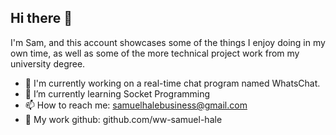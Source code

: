 ## Hi there 👋
I'm Sam, and this account showcases some of the things I enjoy doing in my own time, as well as some of the more technical project work from my university degree.
- 🔭 I'm currently working on a real-time chat program named WhatsChat.
- 🌱 I’m currently learning Socket Programming
- 📫 How to reach me: samuelhalebusiness@gmail.com
- 🎁 My work github: github.com/ww-samuel-hale

<!--
**SamuelHaleDev/SamuelHaleDev** is a ✨ _special_ ✨ repository because its `README.md` (this file) appears on your GitHub profile.

Here are some ideas to get you started:

- 🔭 I’m currently working on ...
- 🌱 I’m currently learning ...
- 👯 I’m looking to collaborate on ...
- 🤔 I’m looking for help with ...
- 💬 Ask me about ...
- 📫 How to reach me: ...
- 😄 Pronouns: ...
- ⚡ Fun fact: ...
-->
